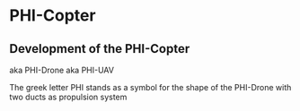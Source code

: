 # PHI-Copter
## Development of the PHI-Copter
aka PHI-Drone
aka PHI-UAV

The greek letter PHI stands as a symbol for the shape of the PHI-Drone with two ducts as propulsion system 
